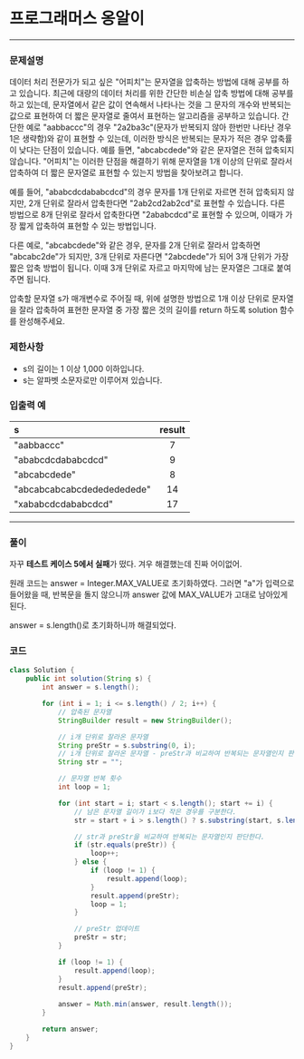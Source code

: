# 프로그래머스 옹알이
---

### 문제설명
데이터 처리 전문가가 되고 싶은 "어피치"는 문자열을 압축하는 방법에 대해 공부를 하고 있습니다. 최근에 대량의 데이터 처리를 위한 간단한 비손실 압축 방법에 대해 공부를 하고 있는데, 문자열에서 같은 값이 연속해서 나타나는 것을 그 문자의 개수와 반복되는 값으로 표현하여 더 짧은 문자열로 줄여서 표현하는 알고리즘을 공부하고 있습니다.
간단한 예로 "aabbaccc"의 경우 "2a2ba3c"(문자가 반복되지 않아 한번만 나타난 경우 1은 생략함)와 같이 표현할 수 있는데, 이러한 방식은 반복되는 문자가 적은 경우 압축률이 낮다는 단점이 있습니다. 예를 들면, "abcabcdede"와 같은 문자열은 전혀 압축되지 않습니다. "어피치"는 이러한 단점을 해결하기 위해 문자열을 1개 이상의 단위로 잘라서 압축하여 더 짧은 문자열로 표현할 수 있는지 방법을 찾아보려고 합니다.

예를 들어, "ababcdcdababcdcd"의 경우 문자를 1개 단위로 자르면 전혀 압축되지 않지만, 2개 단위로 잘라서 압축한다면 "2ab2cd2ab2cd"로 표현할 수 있습니다. 다른 방법으로 8개 단위로 잘라서 압축한다면 "2ababcdcd"로 표현할 수 있으며, 이때가 가장 짧게 압축하여 표현할 수 있는 방법입니다.

다른 예로, "abcabcdede"와 같은 경우, 문자를 2개 단위로 잘라서 압축하면 "abcabc2de"가 되지만, 3개 단위로 자른다면 "2abcdede"가 되어 3개 단위가 가장 짧은 압축 방법이 됩니다. 이때 3개 단위로 자르고 마지막에 남는 문자열은 그대로 붙여주면 됩니다.

압축할 문자열 s가 매개변수로 주어질 때, 위에 설명한 방법으로 1개 이상 단위로 문자열을 잘라 압축하여 표현한 문자열 중 가장 짧은 것의 길이를 return 하도록 solution 함수를 완성해주세요.

### 제한사항
- s의 길이는 1 이상 1,000 이하입니다.
- s는 알파벳 소문자로만 이루어져 있습니다.

### 입출력 예
|s|	result|
|:-|:-:|
|"aabbaccc"|	7|
|"ababcdcdababcdcd"|	9|
|"abcabcdede"	|8|
|"abcabcabcabcdededededede"	|14|
|"xababcdcdababcdcd"	|17|

---

### 풀이

자꾸 **테스트 케이스 5에서 실패**가 떴다.
겨우 해결했는데 진짜 어이없어.

원래 코드는 answer = Integer.MAX_VALUE로 초기화하였다.
그러면 "a"가 입력으로 들어왔을 때,
반복문을 돌지 않으니까 answer 값에 MAX_VALUE가 고대로 남아있게 된다.

answer = s.length()로 초기화하니까 해결되었다.

### 코드
```java
class Solution {
    public int solution(String s) {
        int answer = s.length();

		for (int i = 1; i <= s.length() / 2; i++) {
			// 압축된 문자열
			StringBuilder result = new StringBuilder();

			// i개 단위로 잘라온 문자열
			String preStr = s.substring(0, i);
			// i개 단위로 잘라온 문자열 - preStr과 비교하여 반복되는 문자열인지 판단한다.
			String str = "";

			// 문자열 반복 횟수
			int loop = 1;

			for (int start = i; start < s.length(); start += i) {
				// 남은 문자열 길이가 i보다 작은 경우를 구분한다.
				str = start + i > s.length() ? s.substring(start, s.length()) : s.substring(start, start + i);

				// str과 preStr을 비교하여 반복되는 문자열인지 판단한다.
				if (str.equals(preStr)) {
					loop++;
				} else {
					if (loop != 1) {
						result.append(loop);
					}
					result.append(preStr);
					loop = 1;
				}

				// preStr 업데이트
				preStr = str;
			}

			if (loop != 1) {
				result.append(loop);
			}
			result.append(preStr);
			
			answer = Math.min(answer, result.length());
		}

		return answer;
    }
}
```
